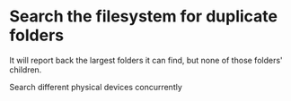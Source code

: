 # Search the filesystem for duplicate folders

It will report back the largest folders it can find, but none of those folders' children.

Search different physical devices concurrently
